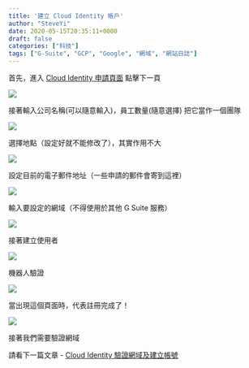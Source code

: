 ```yaml
---
title: '建立 Cloud Identity 帳戶'
author: "SteveYi"
date: 2020-05-15T20:35:11+0000
draft: false
categories: ["科技"]
tags: ["G-Suite", "GCP", "Google", "網域", "網站日誌"]
---
```


首先，進入 [Cloud Identity 申請頁面](https://gsuite.google.com/signup/gcpidentity/welcome) 點擊下一頁

![](https://static-a1.steveyi.net/media/blog/2020051520063750.png)

接著輸入公司名稱(可以隨意輸入)，員工數量(隨意選擇) 把它當作一個團隊

![](https://static-a1.steveyi.net/media/blog/2020051520064943.png)

選擇地點（設定好就不能修改了），其實作用不大

![](https://static-a1.steveyi.net/media/blog/2020051520070636.png)

設定目前的電子郵件地址（一些申請的郵件會寄到這裡）

![](https://static-a1.steveyi.net/media/blog/2020051520072596.png)

輸入要設定的網域（不得使用於其他 G Suite 服務）

![](https://static-a1.steveyi.net/media/blog/2020051520074395.png)

接著建立使用者

![](https://static-a1.steveyi.net/media/blog/2020051520083976.png)

機器人驗證

![](https://static-a1.steveyi.net/media/blog/2020051520085633.png)

當出現這個頁面時，代表註冊完成了！

![](https://static-a1.steveyi.net/media/blog/2020051520091652.png)

接著我們需要驗證網域

請看下一篇文章 - [Cloud Identity 驗證網域及建立帳號](https://blog.steveyi.net/cloud-identity-setting/)
